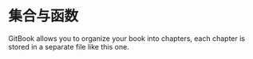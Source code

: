 # 集合与函数

GitBook allows you to organize your book into chapters, each chapter is stored in a separate file like this one.


